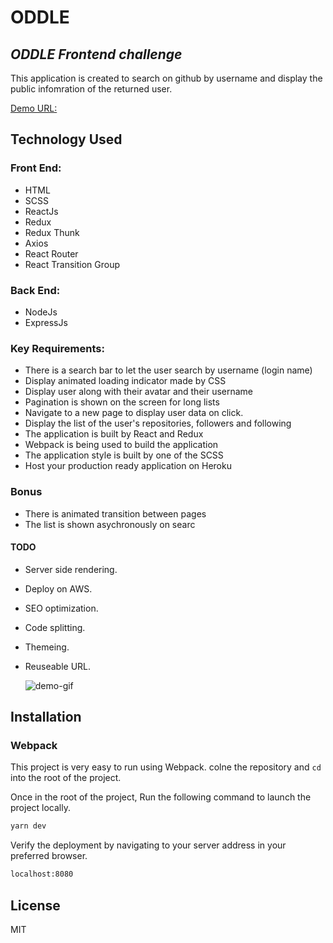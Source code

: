 # ODDLE

## _ODDLE Frontend challenge_

This application is created to search on github by username and display the public infomration of the returned user.

[Demo URL:](https://protected-atoll-24025.herokuapp.com)

## Technology Used

### Front End:

- HTML
- SCSS
- ReactJs
- Redux
- Redux Thunk
- Axios
- React Router
- React Transition Group

### Back End:

- NodeJs
- ExpressJs

### Key Requirements:

- There is a search bar to let the user search by username (login name)
- Display animated loading indicator made by CSS
- Display user along with their avatar and their username
- Pagination is shown on the screen for long lists
- Navigate to a new page to display user data on click.
- Display the list of the user's repositories, followers and following
- The application is built by React and Redux
- Webpack is being used to build the application
- The application style is built by one of the SCSS
- Host your production ready application on Heroku

### Bonus

- There is animated transition between pages
- The list is shown asychronously on searc

#### TODO

- Server side rendering.
- Deploy on AWS.
- SEO optimization.
- Code splitting.
- Themeing.
- Reuseable URL.

  ![demo-gif](https://media.giphy.com/media/mLjA6hHGk3CPlK5g2v/giphy.gif)

## Installation

### Webpack

This project is very easy to run using Webpack.
colne the repository and `cd` into the root of the project.

Once in the root of the project, Run the following command to launch the project locally.

```sh
yarn dev
```

Verify the deployment by navigating to your server address in
your preferred browser.

```sh
localhost:8080
```

## License

MIT
